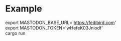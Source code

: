 # Example
export MASTODON_BASE_URL='https://fedibird.com'  
export MASTODON_TOKEN='wHefeK03Jniodf'  
cargo run  
